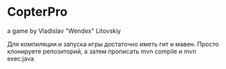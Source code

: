 # CopterPro
 a game by Vladislav "Wendex" Litovskiy
 
 Для компиляции и запуска игры достаточно иметь гит и мавен.
 Просто клонируете репозиторий, а затем прописать mvn compile и mvn exec:java
